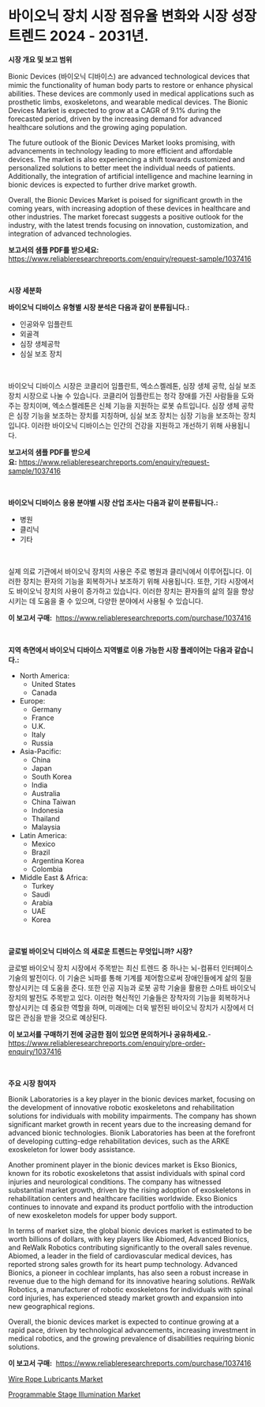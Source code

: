 <p><h1>바이오닉 장치 시장 점유율 변화와 시장 성장 트렌드 2024 - 2031년.</h1></p><p><strong>시장 개요 및 보고 범위</strong></p>
<p><p>Bionic Devices (바이오닉 디바이스) are advanced technological devices that mimic the functionality of human body parts to restore or enhance physical abilities. These devices are commonly used in medical applications such as prosthetic limbs, exoskeletons, and wearable medical devices. The Bionic Devices Market is expected to grow at a CAGR of 9.1% during the forecasted period, driven by the increasing demand for advanced healthcare solutions and the growing aging population.</p><p>The future outlook of the Bionic Devices Market looks promising, with advancements in technology leading to more efficient and affordable devices. The market is also experiencing a shift towards customized and personalized solutions to better meet the individual needs of patients. Additionally, the integration of artificial intelligence and machine learning in bionic devices is expected to further drive market growth.</p><p>Overall, the Bionic Devices Market is poised for significant growth in the coming years, with increasing adoption of these devices in healthcare and other industries. The market forecast suggests a positive outlook for the industry, with the latest trends focusing on innovation, customization, and integration of advanced technologies.</p></p>
<p><strong>보고서의 샘플 PDF를 받으세요:</strong> <a href="https://www.reliableresearchreports.com/enquiry/request-sample/1037416">https://www.reliableresearchreports.com/enquiry/request-sample/1037416</a></p>
<p>&nbsp;</p>
<p><strong>시장 세분화</strong></p>
<p><strong>바이오닉 디바이스 유형별 시장 분석은 다음과 같이 분류됩니다.:</strong></p>
<p><ul><li>인공와우 임플란트</li><li>외골격</li><li>심장 생체공학</li><li>심실 보조 장치</li></ul></p>
<p>&nbsp;</p>
<p><p>바이오닉 디바이스 시장은 코클리어 임플란트, 엑소스켈레톤, 심장 생체 공학, 심실 보조 장치 시장으로 나눌 수 있습니다. 코클리어 임플란트는 청각 장애를 가진 사람들을 도와주는 장치이며, 엑소스켈레톤은 신체 기능을 지원하는 로봇 슈트입니다. 심장 생체 공학은 심장 기능을 보조하는 장치를 지칭하며, 심실 보조 장치는 심장 기능을 보조하는 장치입니다. 이러한 바이오닉 디바이스는 인간의 건강을 지원하고 개선하기 위해 사용됩니다.</p></p>
<p><strong>보고서의 샘플 PDF를 받으세요:</strong>&nbsp;<a href="https://www.reliableresearchreports.com/enquiry/request-sample/1037416">https://www.reliableresearchreports.com/enquiry/request-sample/1037416</a></p>
<p>&nbsp;</p>
<p><strong> 바이오닉 디바이스 응용 분야별 시장 산업 조사는 다음과 같이 분류됩니다.:</strong></p>
<p><ul><li>병원</li><li>클리닉</li><li>기타</li></ul></p>
<p>&nbsp;</p>
<p><p>실제 의료 기관에서 바이오닉 장치의 사용은 주로 병원과 클리닉에서 이루어집니다. 이러한 장치는 환자의 기능을 회복하거나 보조하기 위해 사용됩니다. 또한, 기타 시장에서도 바이오닉 장치의 사용이 증가하고 있습니다. 이러한 장치는 환자들의 삶의 질을 향상시키는 데 도움을 줄 수 있으며, 다양한 분야에서 사용될 수 있습니다.</p></p>
<p><strong>이 보고서 구매:</strong>&nbsp; <a href="https://www.reliableresearchreports.com/purchase/1037416">https://www.reliableresearchreports.com/purchase/1037416</a></p>
<p>&nbsp;</p>
<p><strong>지역 측면에서 바이오닉 디바이스 지역별로 이용 가능한 시장 플레이어는 다음과 같습니다.:</strong></p>
<p><ul>
    <li>
        North America:
        <ul>
            <li>United States</li>
            <li>Canada</li>
        </ul>
    </li>
    <li>
        Europe:
        <ul>
            <li>Germany</li>
            <li>France</li>
            <li>U.K.</li>
            <li>Italy</li>
            <li>Russia</li>
        </ul>
    </li>
    <li>
        Asia-Pacific:
        <ul>
            <li>China</li>
            <li>Japan</li>
            <li>South Korea</li>
            <li>India</li>
            <li>Australia</li>
            <li>China Taiwan</li>
            <li>Indonesia</li>
            <li>Thailand</li>
            <li>Malaysia</li>
        </ul>
    </li>
    <li>
        Latin America:
        <ul>
            <li>Mexico</li>
            <li>Brazil</li>
            <li>Argentina Korea</li>
            <li>Colombia</li>
        </ul>
    </li>
    <li>
        Middle East & Africa:
        <ul>
            <li>Turkey</li>
            <li>Saudi</li>
            <li>Arabia</li>
            <li>UAE</li>
            <li>Korea</li>
        </ul>
    </li>
    </ul></p>
<p>&nbsp;</p>
<p><strong>글로벌 바이오닉 디바이스 의 새로운 트렌드는 무엇입니까? 시장?</strong></p>
<p><p>글로벌 바이오닉 장치 시장에서 주목받는 최신 트렌드 중 하나는 뇌-컴퓨터 인터페이스 기술의 발전이다. 이 기술은 뇌파를 통해 기계를 제어함으로써 장애인들에게 삶의 질을 향상시키는 데 도움을 준다. 또한 인공 지능과 로봇 공학 기술을 활용한 스마트 바이오닉 장치의 발전도 주목받고 있다. 이러한 혁신적인 기술들은 장착자의 기능을 회복하거나 향상시키는 데 중요한 역할을 하며, 미래에는 더욱 발전된 바이오닉 장치가 시장에서 더 많은 관심을 받을 것으로 예상된다.</p></p>
<p><strong>이 보고서를 구매하기 전에 궁금한 점이 있으면 문의하거나 공유하세요.</strong>- <a href="https://www.reliableresearchreports.com/enquiry/pre-order-enquiry/1037416">https://www.reliableresearchreports.com/enquiry/pre-order-enquiry/1037416</a></p>
<p>&nbsp;</p>
<p><strong>주요 시장 참여자</strong></p>
<p><p>Bionik Laboratories is a key player in the bionic devices market, focusing on the development of innovative robotic exoskeletons and rehabilitation solutions for individuals with mobility impairments. The company has shown significant market growth in recent years due to the increasing demand for advanced bionic technologies. Bionik Laboratories has been at the forefront of developing cutting-edge rehabilitation devices, such as the ARKE exoskeleton for lower body assistance.</p><p>Another prominent player in the bionic devices market is Ekso Bionics, known for its robotic exoskeletons that assist individuals with spinal cord injuries and neurological conditions. The company has witnessed substantial market growth, driven by the rising adoption of exoskeletons in rehabilitation centers and healthcare facilities worldwide. Ekso Bionics continues to innovate and expand its product portfolio with the introduction of new exoskeleton models for upper body support.</p><p>In terms of market size, the global bionic devices market is estimated to be worth billions of dollars, with key players like Abiomed, Advanced Bionics, and ReWalk Robotics contributing significantly to the overall sales revenue. Abiomed, a leader in the field of cardiovascular medical devices, has reported strong sales growth for its heart pump technology. Advanced Bionics, a pioneer in cochlear implants, has also seen a robust increase in revenue due to the high demand for its innovative hearing solutions. ReWalk Robotics, a manufacturer of robotic exoskeletons for individuals with spinal cord injuries, has experienced steady market growth and expansion into new geographical regions.</p><p>Overall, the bionic devices market is expected to continue growing at a rapid pace, driven by technological advancements, increasing investment in medical robotics, and the growing prevalence of disabilities requiring bionic solutions.</p></p>
<p><strong>이 보고서 구매:</strong>&nbsp;&nbsp;<a href="https://www.reliableresearchreports.com/purchase/1037416">https://www.reliableresearchreports.com/purchase/1037416</a></p>
<p><p><a href="https://frill-swim-3cd.notion.site/Wire-Rope-Lubricants-Market-Size-Market-Trends-and-Growth-Outlook-forecasted-for-period-from-2024--77e1811169c64417bf46be2eaded1d3a">Wire Rope Lubricants Market</a></p><p><a href="https://github.com/singletonthaxterkelliehr2df/Market-Research-Report-List-1/blob/main/programmable-stage-illumination-market.md">Programmable Stage Illumination Market</a></p></p>

